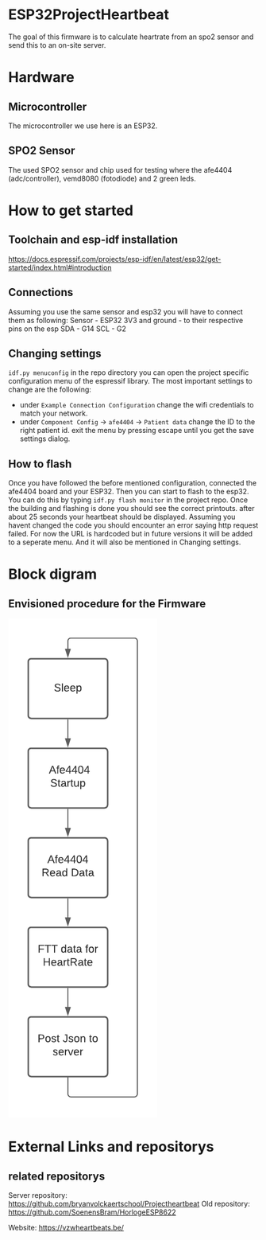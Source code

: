 # ESP32ProjectHeartbeat
The goal of this firmware is to calculate heartrate from an spo2 sensor and send this to an on-site server. 

# Hardware
## Microcontroller
The microcontroller we use here is an ESP32.
## SPO2 Sensor
The used SPO2 sensor and chip used for testing where the afe4404 (adc/controller), vemd8080 (fotodiode) and 2 green leds.

# How to get started
## Toolchain and esp-idf installation
https://docs.espressif.com/projects/esp-idf/en/latest/esp32/get-started/index.html#introduction

## Connections
Assuming you use the same sensor and esp32 you will have to connect them as following:
Sensor - ESP32
3V3 and ground - to their respective pins on the esp
SDA - G14
SCL - G2

## Changing settings
`idf.py menuconfig` in the repo directory you can open the project specific configuration menu of the espressif library.
The most important settings to change are the following:
 - under `Example Connection Configuration` change the wifi credentials to match your network.
 - under `Component Config` -> `afe4404` -> `Patient data` change the ID to the right patient id.
exit the menu by pressing escape until you get the save settings dialog.

## How to flash
Once you have followed the before mentioned configuration, connected the afe4404 board and your ESP32. Then you can start to flash to the esp32. You can do this by typing `idf.py flash monitor` in the project repo. Once the building and flashing is done you should see the correct printouts. after about 25 seconds your heartbeat should be displayed.
Assuming you havent changed the code you should encounter an error saying http request failed. For now the URL is hardcoded but in future versions it will be added to a seperate menu. And it will also be mentioned in Changing settings.

# Block digram
## Envisioned procedure for the Firmware
![Current envisioned loop](Images/scheme1.png)

# External Links and repositorys
## related repositorys
Server repository: https://github.com/bryanvolckaertschool/Projectheartbeat
Old repository: https://github.com/SoenensBram/HorlogeESP8622

Website: https://vzwheartbeats.be/

